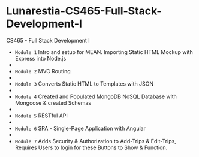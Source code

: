 # Lunarestia-CS465-Full-Stack-Development-I
CS465 - Full Stack Development I

* `Module 1` Intro and setup for MEAN. Importing Static HTML Mockup with Express into Node.js
* 
* `Module 2` MVC Routing
* 
* `Module 3` Converts Static HTML to Templates with JSON
* 
* `Module 4` Created and Populated MongoDB NoSQL Database with Mongoose & created Schemas
* 
* `Module 5` RESTful API
* 
* `Module 6` SPA - Single-Page Application with Angular
* 
* `Module 7` Adds Security & Authorization to Add-Trips & Edit-Trips, Requires Users to login for these Buttons to Show & Function.
